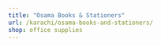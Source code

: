 ```yaml
---
title: "Osama Books & Stationers"
url: /karachi/osama-books-and-stationers/
shop: office supplies
---
```

